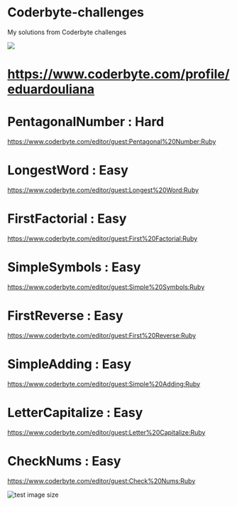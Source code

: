 # Coderbyte-challenges
My solutions from Coderbyte challenges

<a href="https://codeclimate.com/github/eduardouliana/Coderbyte-challenges/maintainability"><img src="https://api.codeclimate.com/v1/badges/e3abbcd1cdac2a091929/maintainability" /></a>

# https://www.coderbyte.com/profile/eduardouliana

# PentagonalNumber : Hard
https://www.coderbyte.com/editor/guest:Pentagonal%20Number:Ruby

# LongestWord : Easy
https://www.coderbyte.com/editor/guest:Longest%20Word:Ruby

# FirstFactorial : Easy
https://www.coderbyte.com/editor/guest:First%20Factorial:Ruby

# SimpleSymbols : Easy
https://www.coderbyte.com/editor/guest:Simple%20Symbols:Ruby

# FirstReverse : Easy
https://www.coderbyte.com/editor/guest:First%20Reverse:Ruby

# SimpleAdding : Easy
https://www.coderbyte.com/editor/guest:Simple%20Adding:Ruby

# LetterCapitalize : Easy
https://www.coderbyte.com/editor/guest:Letter%20Capitalize:Ruby

# CheckNums : Easy
https://www.coderbyte.com/editor/guest:Check%20Nums:Ruby

![test image size](https://exitoina.uol.com.br/media/_versions/homem_de_ferro_widexl.jpg=20x20)
